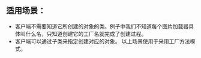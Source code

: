 ## 适用场景：

- 客户端不需要知道它所创建的对象的类。例子中我们不知道每个图片加载器具体叫什么名，只知道创建它的工厂名就完成了创建过程。
- 客户端可以通过子类来指定创建对应的对象。
以上场景使用于采用工厂方法模式。